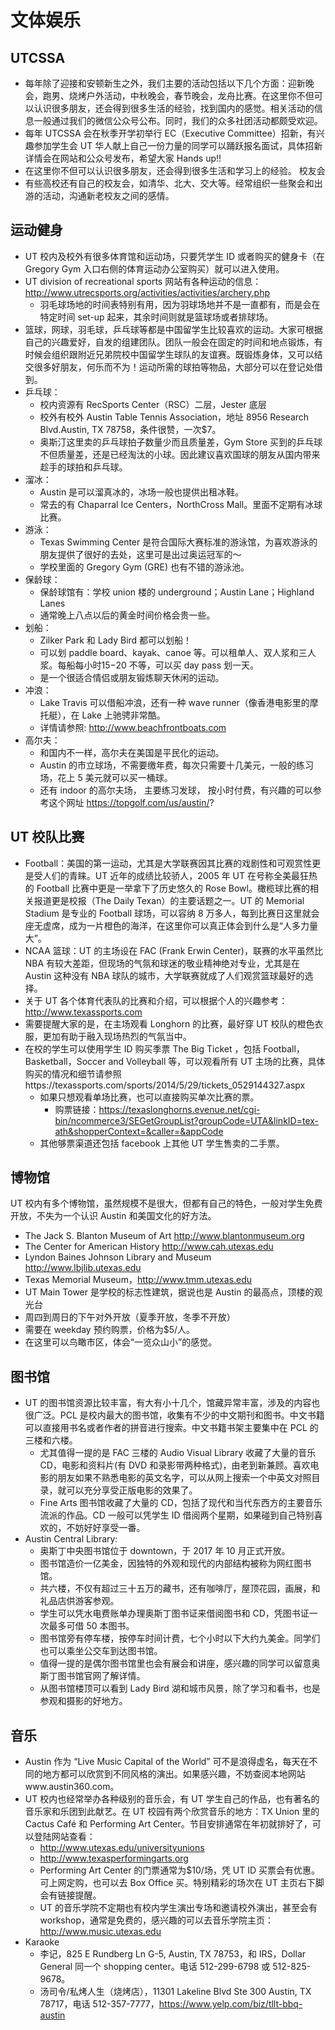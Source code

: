 # 文体娱乐

## UTCSSA

- 每年除了迎接和安顿新生之外，我们主要的活动包括以下几个方面：迎新晚会，跑男、烧烤户外活动，中秋晚会，春节晚会，龙舟比赛。在这里你不但可以认识很多朋友，还会得到很多生活的经验，找到国内的感觉。相关活动的信息一般通过我们的微信公众号公布。同时，我们的众多社团活动都颇受欢迎。
- 每年 UTCSSA 会在秋季开学初举行 EC（Executive Committee）招新，有兴趣参加学生会 UT 华人献上自己一份力量的同学可以踊跃报名面试，具体招新详情会在网站和公众号发布，希望大家 Hands up!!
- 在这里你不但可以认识很多朋友，还会得到很多生活和学习上的经验。
  校友会
- 有些高校还有自己的校友会，如清华、北大、交大等。经常组织一些聚会和出游的活动，沟通新老校友之间的感情。

## 运动健身

- UT 校内及校外有很多体育馆和运动场，只要凭学生 ID 或者购买的健身卡（在 Gregory Gym 入口右侧的体育运动办公室购买）就可以进入使用。
- UT division of recreational sports 网站有各种运动的信息：http://www.utrecsports.org/activities/activities/archery.php
  - 羽毛球场地的时间表特别有用，因为羽球场地并不是一直都有，而是会在特定时间 set-up 起来，其余时间则就是篮球场或者排球场。
- 篮球，网球，羽毛球，乒乓球等都是中国留学生比较喜欢的运动。大家可根据自己的兴趣爱好，自发的组建团队。团队一般会在固定的时间和地点锻炼，有时候会组织跟附近兄弟院校中国留学生球队的友谊赛。既锻炼身体，又可以结交很多好朋友，何乐而不为！运动所需的球拍等物品，大部分可以在登记处借到。
- 乒乓球：
  - 校内资源有 RecSports Center（RSC）二层，Jester 底层
  - 校外有校外 Austin Table Tennis Association，地址 8956 Research Blvd.Austin, TX 78758，条件很赞，一次$7。
  - 奥斯汀这里卖的乒乓球拍子数量少而且质量差，Gym Store 买到的乒乓球不但质量差，还是已经淘汰的小球。因此建议喜欢国球的朋友从国内带来趁手的球拍和乒乓球。
- 溜冰：
  - Austin 是可以溜真冰的，冰场一般也提供出租冰鞋。
  - 常去的有 Chaparral Ice Centers，NorthCross Mall。里面不定期有冰球比赛。
- 游泳：
  - Texas Swimming Center 是符合国际大赛标准的游泳馆，为喜欢游泳的朋友提供了很好的去处，这里可是出过奥运冠军的～
  - 学校里面的 Gregory Gym (GRE) 也有不错的游泳池。
- 保龄球：
  - 保龄球馆有：学校 union 楼的 underground；Austin Lane；Highland Lanes
  - 通常晚上八点以后的黄金时间价格会贵一些。
- 划船：
  - Zilker Park 和 Lady Bird 都可以划船！
  - 可以划 paddle board、kayak、canoe 等。可以租单人、双人浆和三人浆。每船每小时$15-$20 不等，可以买 day pass 划一天。
  - 是一个很适合情侣或朋友锻炼聊天休闲的运动。
- 冲浪：
  - Lake Travis 可以借船冲浪，还有一种 wave runner（像香港电影里的摩托艇），在 Lake 上驰骋非常酷。
  - 详情请参照: http://www.beachfrontboats.com
- 高尔夫：
  - 和国内不一样，高尔夫在美国是平民化的运动。
  - Austin 的市立球场，不需要缴年费，每次只需要十几美元，一般的练习场，花上 5 美元就可以买一桶球。
  - 还有 indoor 的高尔夫场， 主要练习发球， 按小时付费，有兴趣的可以参考这个网址 https://topgolf.com/us/austin/?

## UT 校队比赛

- Football：美国的第一运动，尤其是大学联赛因其比赛的戏剧性和可观赏性更是受人们的青睐。UT 近年的成绩比较骄人，2005 年 UT 在号称全美最狂热的 Football 比赛中更是一举拿下了历史悠久的 Rose Bowl。橄榄球比赛的相关报道更是校报（The Daily Texan）的主要话题之一。UT 的 Memorial Stadium 是专业的 Football 球场，可以容纳 8 万多人，每到比赛日这里就会座无虚席，成为一片橙色的海洋，在这里你可以真正体会到什么是“人多力量大”。
- NCAA 篮球：UT 的主场设在 FAC (Frank Erwin Center)，联赛的水平虽然比 NBA 有较大差距，但现场的气氛和球迷的敬业精神绝对专业，尤其是在 Austin 这种没有 NBA 球队的城市，大学联赛就成了人们观赏篮球最好的选择。
- 关于 UT 各个体育代表队的比赛和介绍，可以根据个人的兴趣参考：http://www.texassports.com
- 需要提醒大家的是，在主场观看 Longhorn 的比赛，最好穿 UT 校队的橙色衣服，更加有助于融入现场热烈的气氛当中。
- 在校的学生可以使用学生 ID 购买季票 The Big Ticket ，包括 Football，Basketball，Soccer and Volleyball 等，可以观看所有 UT 主场的比赛，具体购买的情况和细节请参照https://texassports.com/sports/2014/5/29/tickets_0529144327.aspx
  - 如果只想观看单场比赛，也可以直接购买单次比赛的票。
    - 购票链接：https://texaslonghorns.evenue.net/cgi-bin/ncommerce3/SEGetGroupList?groupCode=UTA&linkID=tex-ath&shopperContext=&caller=&appCode
  - 其他够票渠道还包括 facebook 上其他 UT 学生售卖的二手票。

## 博物馆

UT 校内有多个博物馆，虽然规模不是很大，但都有自己的特色，一般对学生免费开放，不失为一个认识 Austin 和美国文化的好方法。

- The Jack S. Blanton Museum of Art http://www.blantonmuseum.org
- The Center for American History http://www.cah.utexas.edu
- Lyndon Baines Johnson Library and Museum http://www.lbjlib.utexas.edu
- Texas Memorial Museum，http://www.tmm.utexas.edu
- UT Main Tower 是学校的标志性建筑，据说也是 Austin 的最高点，顶楼的观光台
- 周四到周日的下午对外开放（夏季开放，冬季不开放）
- 需要在 weekday 预约购票，价格为$5/人。
- 在这里可以鸟瞰市区，体会“一览众山小”的感觉。

## 图书馆

- UT 的图书馆资源比较丰富，有大有小十几个，馆藏异常丰富，涉及的内容也很广泛。PCL 是校内最大的图书馆，收集有不少的中文期刊和图书。中文书籍可以直接用书名或者作者的拼音进行搜索。中文书籍书架主要集中在 PCL 的三楼和六楼。
  - 尤其值得一提的是 FAC 三楼的 Audio Visual Library 收藏了大量的音乐 CD，电影和资料片(有 DVD 和录影带两种格式)，由老到新兼顾。喜欢电影的朋友如果不熟悉电影的英文名字，可以从网上搜索一个中英文对照目录，就可以充分享受正版电影的效果了。
  - Fine Arts 图书馆收藏了大量的 CD，包括了现代和当代东西方的主要音乐流派的作品。CD 一般可以凭学生 ID 借阅两个星期，如果碰到自己特别喜欢的，不妨好好享受一番。
- Austin Central Library:
  - 奥斯丁中央图书馆位于 downtown，于 2017 年 10 月正式开放。
  - 图书馆造价一亿美金，因独特的外观和现代的内部结构被称为网红图书馆。
  - 共六楼，不仅有超过三十五万的藏书，还有咖啡厅，屋顶花园，画展，和礼品店供游客参观。
  - 学生可以凭水电费账单办理奥斯丁图书证来借阅图书和 CD，凭图书证一次最多可借 50 本图书。
  - 图书馆旁有停车楼，按停车时间计费，七个小时以下大约九美金。同学们也可以乘坐公交车到达图书馆。
  - 值得一提的是偶尔图书馆里也会有展会和讲座，感兴趣的同学可以留意奥斯丁图书馆官网了解详情。
  - 从图书馆楼顶可以看到 Lady Bird 湖和城市风景，除了学习和看书，也是参观和摄影的好地方。

## 音乐

- Austin 作为 “Live Music Capital of the World” 可不是浪得虚名，每天在不同的地方都可以欣赏到不同风格的演出。如果感兴趣，不妨查阅本地网站www.austin360.com。
- UT 校内也经常举办各种级别的音乐会，有 UT 学生自己的作品，也有著名的音乐家和乐团到此献艺。在 UT 校园有两个欣赏音乐的地方：TX Union 里的 Cactus Café 和 Performing Art Center。节目安排通常在年初就排好了，可以登陆网站查看：
  - http://www.utexas.edu/universityunions
  - http://www.texasperformingarts.org
  - Performing Art Center 的门票通常为$10/场，凭 UT ID 买票会有优惠。可上网定购，也可以去 Box Office 买。特别精彩的场次在 UT 主页右下脚会有链接提醒。
  - UT 的音乐学院不定期也有校内学生演出专场和邀请校外演出，甚至会有 workshop，通常是免费的，感兴趣的可以去音乐学院主页：http://www.music.utexas.edu
- Karaoke
  - 李记，825 E Rundberg Ln G-5, Austin, TX 78753，和 IRS，Dollar General 同一个 shopping center。电话 512-299-6798 或 512-825-9678。
  - 汤司令/私烤人生（烧烤店），11301 Lakeline Blvd Ste 300 Austin, TX 78717，电话 512-357-7777，https://www.yelp.com/biz/tllt-bbq-austin
